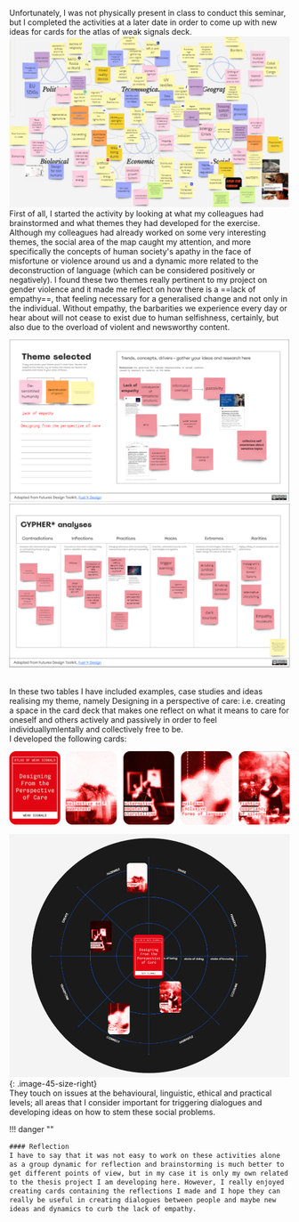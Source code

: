 Unfortunately, I was not physically present in class to conduct this seminar, but I completed the activities at a later date in order to come up with new ideas for cards for the atlas of weak signals deck.
![alt text](../images/AOWS2/map.png)
<br>
First of all, I started the activity by looking at what my colleagues had brainstormed and what themes they had developed for the exercise. Although my colleagues had already worked on some very interesting themes, the social area of the map caught my attention, and more specifically the concepts of human society's apathy in the face of misfortune or violence around us and a dynamic more related to the deconstruction of language (which can be considered positively or negatively).
I found these two themes really pertinent to my project on gender violence and it made me reflect on how there is a ==lack of empathy==, that feeling necessary for a generalised change and not only in the individual.
Without empathy, the barbarities we experience every day or hear about will not cease to exist due to human selfishness, certainly, but also due to the overload of violent and newsworthy content.

![alt text](../images/AOWS2/map1.png)
![alt text](../images/AOWS2/map2.png)

<br>
In these two tables I have included examples, case studies and ideas realising my theme, namely Designing in a perspective of care: i.e. creating a space in the card deck that makes one reflect on what it means to care for oneself and others actively and passively in order to feel individuallymlentally and collectively free to be.
<br>
I developed the following cards:

![alt text](<../images/AOWS2/Risorsa 16AOWStutte.png>)

![alt text](../images/AOWS2/map3.png){: .image-45-size-right}
<br>
They touch on issues at the behavioural, linguistic, ethical and practical levels; all areas that I consider important for triggering dialogues and developing ideas on how to stem these social problems.

!!! danger ""

    #### Reflection
    I have to say that it was not easy to work on these activities alone as a group dynamic for reflection and brainstorming is much better to get different points of view, but in my case it is only my own related to the thesis project I am developing here. However, I really enjoyed creating cards containing the reflections I made and I hope they can really be useful in creating dialogues between people and maybe new ideas and dynamics to curb the lack of empathy.

